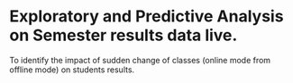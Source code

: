 # Exploratory and Predictive Analysis on Semester results data live.
To identify the impact of sudden change of classes (online mode from offline mode) on students results.
